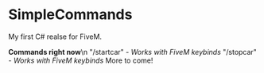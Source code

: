 # SimpleCommands
My first C# realse for FiveM.

**Commands right now**\n
"/startcar" - *Works with FiveM keybinds*
"/stopcar" - *Works with FiveM keybinds*
More to come!
